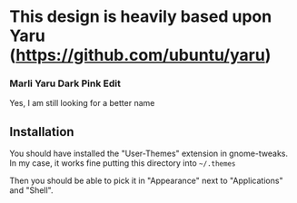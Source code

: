# This design is heavily based upon Yaru (https://github.com/ubuntu/yaru)

### Marli Yaru Dark Pink Edit

Yes, I am still looking for a better name

## Installation

You should have installed the "User-Themes" extension in gnome-tweaks.
In my case, it works fine putting this directory into `~/.themes`

Then you should be able to pick it in "Appearance" next to "Applications" and "Shell".  
